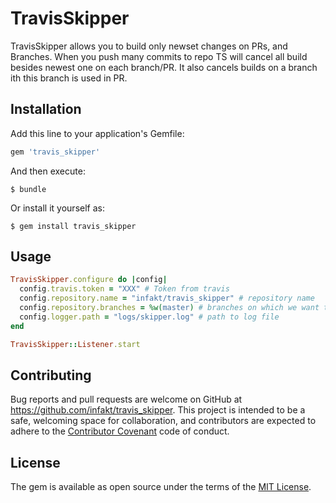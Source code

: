 # TravisSkipper

TravisSkipper allows you to build only newset changes on PRs, and Branches. When you push many commits to repo TS will cancel all build besides newest one on each branch/PR. It also cancels builds on a branch ith this branch is used in PR.

## Installation

Add this line to your application's Gemfile:

```ruby
gem 'travis_skipper'
```

And then execute:

    $ bundle

Or install it yourself as:

    $ gem install travis_skipper

## Usage

```ruby
TravisSkipper.configure do |config|
  config.travis.token = "XXX" # Token from travis
  config.repository.name = "infakt/travis_skipper" # repository name
  config.repository.branches = %w(master) # branches on which we want to let jobs run
  config.logger.path = "logs/skipper.log" # path to log file
end

TravisSkipper::Listener.start
```

## Contributing

Bug reports and pull requests are welcome on GitHub at https://github.com/infakt/travis_skipper. This project is intended to be a safe, welcoming space for collaboration, and contributors are expected to adhere to the [Contributor Covenant](http://contributor-covenant.org) code of conduct.


## License

The gem is available as open source under the terms of the [MIT License](http://opensource.org/licenses/MIT).
